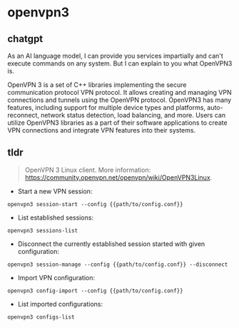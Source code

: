 # openvpn3 
## chatgpt 
As an AI language model, I can provide you services impartially and can't execute commands on any system. But I can explain to you what OpenVPN3 is.

OpenVPN 3 is a set of C++ libraries implementing the secure communication protocol VPN protocol. It allows creating and managing VPN connections and tunnels using the OpenVPN protocol. OpenVPN3 has many features, including support for multiple device types and platforms, auto-reconnect, network status detection, load balancing, and more. Users can utilize OpenVPN3 libraries as a part of their software applications to create VPN connections and integrate VPN features into their systems. 

## tldr 
 
> OpenVPN 3 Linux client.
> More information: <https://community.openvpn.net/openvpn/wiki/OpenVPN3Linux>.

- Start a new VPN session:

`openvpn3 session-start --config {{path/to/config.conf}}`

- List established sessions:

`openvpn3 sessions-list`

- Disconnect the currently established session started with given configuration:

`openvpn3 session-manage --config {{path/to/config.conf}} --disconnect`

- Import VPN configuration:

`openvpn3 config-import --config {{path/to/config.conf}}`

- List imported configurations:

`openvpn3 configs-list`
